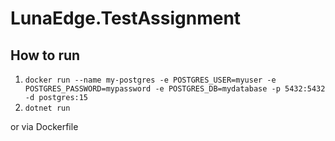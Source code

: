 # LunaEdge.TestAssignment

## How to run

1. `docker run --name my-postgres -e POSTGRES_USER=myuser -e POSTGRES_PASSWORD=mypassword -e POSTGRES_DB=mydatabase -p 5432:5432 -d postgres:15`
2. `dotnet run`

or via Dockerfile
